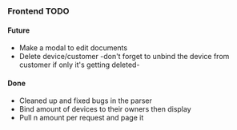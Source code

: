 ### Frontend TODO

#### Future
- Make a modal to edit documents
- Delete device/customer -don't forget to unbind the device from customer if only it's getting deleted-

#### Done
- Cleaned up and fixed bugs in the parser
- Bind amount of devices to their owners then display 
- Pull n amount per request and page it 
